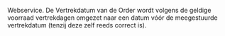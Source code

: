 Webservice. De Vertrekdatum van de Order wordt volgens de geldige voorraad vertrekdagen omgezet naar een datum vóór de meegestuurde vertrekdatum (tenzij deze zelf reeds correct is).